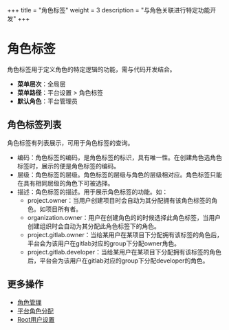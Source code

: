 +++
title = "角色标签"
weight = 3
description = "与角色关联进行特定功能开发"
+++

# 角色标签

角色标签用于定义角色的特定逻辑的功能，需与代码开发结合。

- **菜单层次**：全局层
- **菜单路径**：平台设置 > 角色标签
- **默认角色**：平台管理员

## 角色标签列表

角色标签有列表展示，可用于角色标签的查询。

- 编码：角色标签的编码，是角色标签的标识，具有唯一性。在创建角色选角色标签时，展示的便是角色标签的编码。
- 层级：角色标签的层级。角色标签的层级与角色的层级相对应。角色标签只能在具有相同层级的角色下可被选择。
- 描述：角色标签的描述。用于展示角色标签的功能。如：
    - project.owner：当用户创建项目时会自动为其分配拥有该角色标签的角色。如项目所有者。
    - organization.owner：用户在创建角色的的时候选择此角色标签，当用户创建组织时会自动为其分配此角色标签下的角色。
    - project.gitlab.owner：当给某用户在某项目下分配拥有该标签的角色后，平台会为该用户在gitlab对应的group下分配owner角色。
    - project.gitlab.developer：当给某用户在某项目下分配拥有该标签的角色后，平台会为该用户在gitlab对应的group下分配developer的角色。

## 更多操作
- [角色管理](../role)
- [平台角色分配](../role-assignment)
- [Root用户设置](../rootuser)
